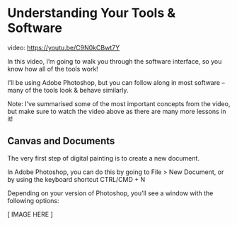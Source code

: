 # Understanding Your Tools & Software

video: https://youtu.be/C9N0kCBwt7Y

In this video, I’m going to walk you through the software interface, so you know how all of the tools work!

I’ll be using Adobe Photoshop, but you can follow along in most software – many of the tools look & behave similarly.

Note: I’ve summarised some of the most important concepts from the video, but make sure to watch the video above as there are many more lessons in it!

## Canvas and Documents
The very first step of digital painting is to create a new document.
 
In Adobe Photoshop, you can do this by going to File > New Document, or by using the keyboard shortcut CTRL/CMD + N
 
Depending on your version of Photoshop, you’ll see a window with the following options:

[ IMAGE HERE ]

